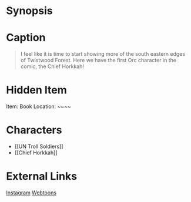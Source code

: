# Synopsis


# Caption
> I feel like it is time to start showing more of the south eastern edges of Twistwood Forest. Here we have the first Orc character in the comic, the Chief Horkkah!

# Hidden Item
Item: Book
Location: ~~~~

# Characters
* [[UN Troll Soldiers]]
* [[Chief Horkkah]]

# External Links
[Instagram](https://www.instagram.com/p/CdqxgPbMlTt/?igshid=YmMyMTA2M2Y=)
[Webtoons](https://www.webtoons.com/en/challenge/twistwood-tales/111-giant-trees/viewer?title_no=344740&episode_no=121)